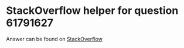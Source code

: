 # StackOverflow helper for question 61791627

Answer can be found on [StackOverflow](https://stackoverflow.com/q/61791627/28004)
